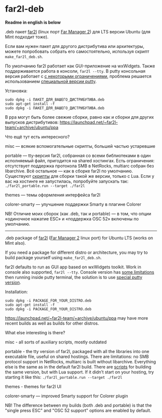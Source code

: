 # far2l-deb

**Readme in english is below**

.deb пакет [far2l](https://github.com/elfmz/far2l) (linux порт [Far Manager 2](http://www.farmanager.com/index.php?l=ru)) для LTS версии Ubuntu (для Mint подходит тоже).

Если вам нужен пакет для другого дистрибутива или архитектуры, можете попробовать собрать его самостоятельно, используя скрипт `make_far2l_deb.sh`.

По умолчанию far2l работает как GUI-приложение на wxWidgets. Также поддерживается работа в консоли, `far2l --tty`. В putty консольная версия работает с [с некоторыми ограничениями](https://github.com/elfmz/far2l/issues/472), проблема решается использованием [специальной версии putty](https://github.com/unxed/putty4far2l).

Установка:
```
sudo dpkg -i ПАКЕТ_ДЛЯ_ВАШЕГО_ДИСТРИБУТИВА.deb
sudo apt-get install -f
sudo dpkg -i ПАКЕТ_ДЛЯ_ВАШЕГО_ДИСТРИБУТИВА.deb
```

В ppa могут быть более свежие сборки, равно как и сборки для других выпусков дистрибутивов: https://launchpad.net/~far2l-team/+archive/ubuntu/ppa

Что ещё тут есть интересного?

misc — всякие вспомогательные скрипты, большей частью устаревшие

portable — tty-версия far2l, собранная со всеми библиотеками в один исполняемый файл, пригодится на shared хостингах. Есть ограничения: отсутствует поддержка протокола SMB в NetRocks, multiarc собран без libarchive. Всё остальное — как в сборке far2l по умолчанию. Существуют [скрипты](https://github.com/sorcodiv/far2lua-build) для сборки такой же версии, только с Lua. Если у вас на хостинге не запустилась, попробуйте запускать так: `./far2l_portable.run --target ./far2l`

themes — темы оформления интерфейса far2l

colorer-smarty — улучшение поддержки Smarty в плагине Colorer

NB! Отличие моих сборок (как .deb, так и portable) — в том, что опции «одиночное нажатие ESC» и «поддержка OSC 52» включены по умолчанию.

---

.deb package of [far2l](https://github.com/elfmz/far2l) ([Far Manager 2](http://www.farmanager.com/index.php?l=en) linux port) for Ubuntu LTS (works on Mint also).

If you need a package for different distro or architecture, you may try to build package yourself using `make_far2l_deb.sh`.

far2l defaults to run as GUI app based on wxWidgets toolkit. Work in console also supported, `far2l --tty`. Console version has [some limitations](https://github.com/elfmz/far2l/issues/472) then running inside putty terminal, the solution is to use [special putty version](https://github.com/unxed/putty4far2l).

Installation:
```
sudo dpkg -i PACKAGE_FOR_YOUR_DISTRO.deb
sudo apt-get install -f
sudo dpkg -i PACKAGE_FOR_YOUR_DISTRO.deb
```

https://launchpad.net/~far2l-team/+archive/ubuntu/ppa may have more recent builds as well as builds for other distros.

What else interesting is there?

misc - all sorts of auxiliary scripts, mostly outdated

portable - the tty version of far2l, packaged with all the libraries into one executable file, useful on shared hostings. There are limitations: no SMB protocol support in NetRocks, multiarc is built without libarchive. Everything else is the same as in the default far2l build. There are [scripts](https://github.com/sorcodiv/far2lua-build) for building the same version, but with Lua support. If it didn’t start on your hosting, try starting it like this: `./far2l_portable.run --target ./far2l`

themes - themes for far2l UI

colorer-smarty — improved Smarty support for Colorer plugin

NB! The difference between my builds (both .deb and portable) is that the "single press ESC" and "OSC 52 support" options are enabled by default.
